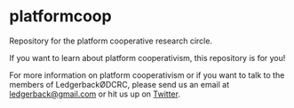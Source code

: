 # platformcoop
Repository for the platform cooperative research circle. 

If you want to learn about platform cooperativism, this repository is for you!

For more information on platform cooperativism or if you want to talk to the members of LedgerbackØDCRC, please send us an email at ledgerback@gmail.com or hit us up on [Twitter](https://twitter.com/ledgerback).
